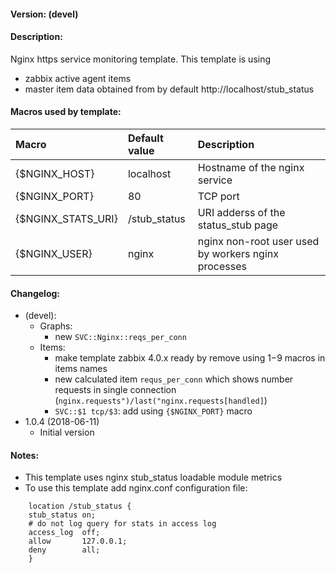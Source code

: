 #### Version: (devel)

#### Description:
Nginx https service monitoring template. This template is using
- zabbix active agent items
- master item data obtained from by default http://localhost/stub_status

#### Macros used by template:

| Macro              | Default value       | Description                                         |
| :----------------- | :------------------ | :-------------------------------------------------- |
| {$NGINX_HOST}      | localhost           | Hostname of the nginx service                       |
| {$NGINX_PORT}      | 80                  | TCP port                                            |
| {$NGINX_STATS_URI} | /stub_status        | URI adderss of the status_stub page                 |
| {$NGINX_USER}      | nginx               | nginx non-root user used by workers nginx processes |

#### Changelog:
- (devel):
  - Graphs:
    - new ```SVC::Nginx::reqs_per_conn```
  - Items:
    - make template zabbix 4.0.x ready by remove using $1-$9 macros in items names
    - new calculated item ```requs_per_conn``` which shows number requests in single connection (```nginx.requests")/last("nginx.requests[handled]```)
    - ```SVC::$1 tcp/$3```: add using ```{$NGINX_PORT}``` macro
- 1.0.4 (2018-06-11)
  - Initial version

#### Notes:
- This template uses nginx stub_status loadable module metrics
- To use this template add nginx.conf configuration file:
```
    location /stub_status {
	stub_status	on;
	# do not log query for stats in access log
	access_log	off;
	allow		127.0.0.1;
	deny		all;
    }
```
